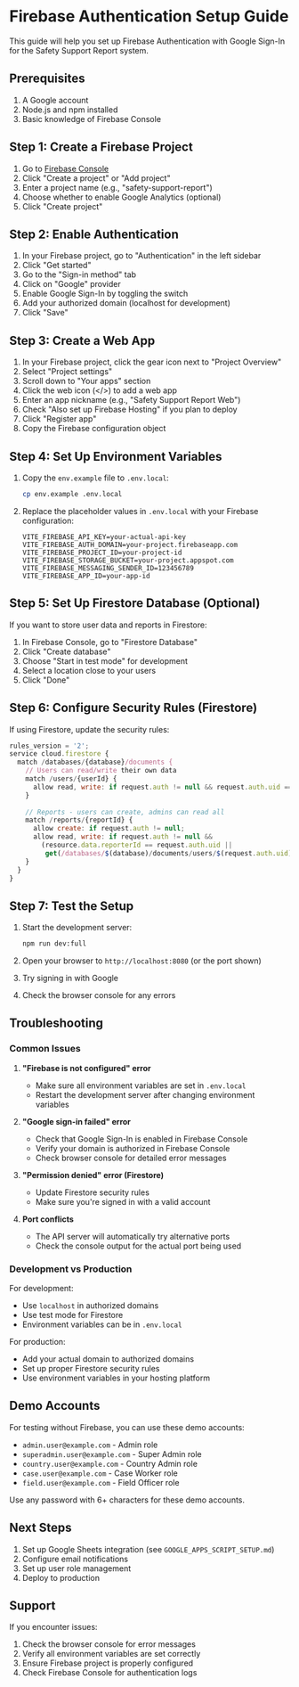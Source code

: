 # Firebase Authentication Setup Guide

This guide will help you set up Firebase Authentication with Google Sign-In for the Safety Support Report system.

## Prerequisites

1. A Google account
2. Node.js and npm installed
3. Basic knowledge of Firebase Console

## Step 1: Create a Firebase Project

1. Go to [Firebase Console](https://console.firebase.google.com/)
2. Click "Create a project" or "Add project"
3. Enter a project name (e.g., "safety-support-report")
4. Choose whether to enable Google Analytics (optional)
5. Click "Create project"

## Step 2: Enable Authentication

1. In your Firebase project, go to "Authentication" in the left sidebar
2. Click "Get started"
3. Go to the "Sign-in method" tab
4. Click on "Google" provider
5. Enable Google Sign-In by toggling the switch
6. Add your authorized domain (localhost for development)
7. Click "Save"

## Step 3: Create a Web App

1. In your Firebase project, click the gear icon next to "Project Overview"
2. Select "Project settings"
3. Scroll down to "Your apps" section
4. Click the web icon (</>) to add a web app
5. Enter an app nickname (e.g., "Safety Support Report Web")
6. Check "Also set up Firebase Hosting" if you plan to deploy
7. Click "Register app"
8. Copy the Firebase configuration object

## Step 4: Set Up Environment Variables

1. Copy the `env.example` file to `.env.local`:
   ```bash
   cp env.example .env.local
   ```

2. Replace the placeholder values in `.env.local` with your Firebase configuration:
   ```env
   VITE_FIREBASE_API_KEY=your-actual-api-key
   VITE_FIREBASE_AUTH_DOMAIN=your-project.firebaseapp.com
   VITE_FIREBASE_PROJECT_ID=your-project-id
   VITE_FIREBASE_STORAGE_BUCKET=your-project.appspot.com
   VITE_FIREBASE_MESSAGING_SENDER_ID=123456789
   VITE_FIREBASE_APP_ID=your-app-id
   ```

## Step 5: Set Up Firestore Database (Optional)

If you want to store user data and reports in Firestore:

1. In Firebase Console, go to "Firestore Database"
2. Click "Create database"
3. Choose "Start in test mode" for development
4. Select a location close to your users
5. Click "Done"

## Step 6: Configure Security Rules (Firestore)

If using Firestore, update the security rules:

```javascript
rules_version = '2';
service cloud.firestore {
  match /databases/{database}/documents {
    // Users can read/write their own data
    match /users/{userId} {
      allow read, write: if request.auth != null && request.auth.uid == userId;
    }
    
    // Reports - users can create, admins can read all
    match /reports/{reportId} {
      allow create: if request.auth != null;
      allow read, write: if request.auth != null && 
        (resource.data.reporterId == request.auth.uid || 
         get(/databases/$(database)/documents/users/$(request.auth.uid)).data.role in ['admin', 'super_admin', 'country_admin']);
    }
  }
}
```

## Step 7: Test the Setup

1. Start the development server:
   ```bash
   npm run dev:full
   ```

2. Open your browser to `http://localhost:8080` (or the port shown)
3. Try signing in with Google
4. Check the browser console for any errors

## Troubleshooting

### Common Issues

1. **"Firebase is not configured" error**
   - Make sure all environment variables are set in `.env.local`
   - Restart the development server after changing environment variables

2. **"Google sign-in failed" error**
   - Check that Google Sign-In is enabled in Firebase Console
   - Verify your domain is authorized in Firebase Console
   - Check browser console for detailed error messages

3. **"Permission denied" error (Firestore)**
   - Update Firestore security rules
   - Make sure you're signed in with a valid account

4. **Port conflicts**
   - The API server will automatically try alternative ports
   - Check the console output for the actual port being used

### Development vs Production

For development:
- Use `localhost` in authorized domains
- Use test mode for Firestore
- Environment variables can be in `.env.local`

For production:
- Add your actual domain to authorized domains
- Set up proper Firestore security rules
- Use environment variables in your hosting platform

## Demo Accounts

For testing without Firebase, you can use these demo accounts:

- `admin.user@example.com` - Admin role
- `superadmin.user@example.com` - Super Admin role
- `country.user@example.com` - Country Admin role
- `case.user@example.com` - Case Worker role
- `field.user@example.com` - Field Officer role

Use any password with 6+ characters for these demo accounts.

## Next Steps

1. Set up Google Sheets integration (see `GOOGLE_APPS_SCRIPT_SETUP.md`)
2. Configure email notifications
3. Set up user role management
4. Deploy to production

## Support

If you encounter issues:
1. Check the browser console for error messages
2. Verify all environment variables are set correctly
3. Ensure Firebase project is properly configured
4. Check Firebase Console for authentication logs 